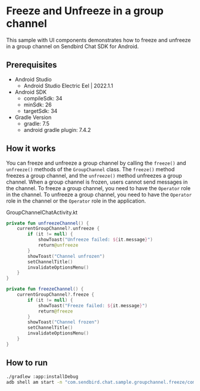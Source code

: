 # Freeze and Unfreeze in a group channel

This sample with UI components demonstrates how to freeze and unfreeze in a group channel on Sendbird Chat SDK for Android.

## Prerequisites
+ Android Studio
  + Android Studio Electric Eel | 2022.1.1
+ Android SDK
    + compileSdk: 34
    + minSdk: 26
    + targetSdk: 34
+ Gradle Version
    + gradle: 7.5
    + android gradle plugin: 7.4.2

## How it works
You can freeze and unfreeze a group channel by calling the `freeze()` and `unfreeze()` methods of the `GroupChannel` class.
The `freeze()` method freezes a group channel, and the `unfreeze()` method unfreezes a group channel.
When a group channel is frozen, users cannot send messages in the channel.
To freeze a group channel, you need to have the `Operator` role in the channel.
To unfreeze a group channel, you need to have the `Operator` role in the channel or the `Operator` role in the application.

GroupChannelChatActivity.kt
``` kotlin
private fun unfreezeChannel() {
    currentGroupChannel?.unfreeze {
        if (it != null) {
            showToast("Unfreeze failed: ${it.message}")
            return@unfreeze
        }
        showToast("Channel unfrozen")
        setChannelTitle()
        invalidateOptionsMenu()
    }
}

private fun freezeChannel() {
    currentGroupChannel?.freeze {
        if (it != null) {
            showToast("Freeze failed: ${it.message}")
            return@freeze
        }
        showToast("Channel frozen")
        setChannelTitle()
        invalidateOptionsMenu()
    }
}
```

## How to run
``` bash
./gradlew :app:installDebug
adb shell am start -n "com.sendbird.chat.sample.groupchannel.freeze/com.sendbird.chat.sample.groupchannel.freeze.base.SplashActivity" -a android.intent.action.MAIN -c android.intent.category.LAUNCHER
```
